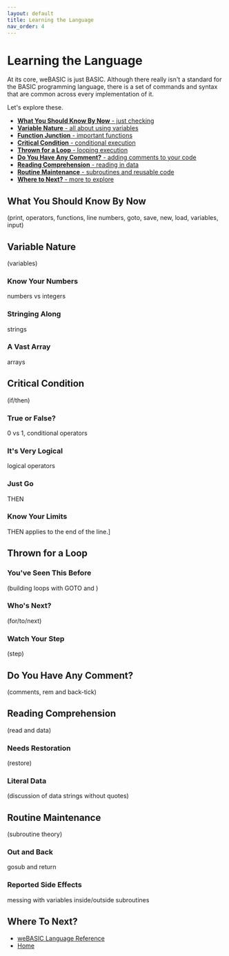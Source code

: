 ```yaml
---
layout: default
title: Learning the Language
nav_order: 4
---
```


# Learning the Language

At its core, weBASIC is just BASIC. Although there really isn't a standard for the BASIC programming
language, there is a set of commands and syntax that are common across every implementation of it.

Let's explore these.

- [**What You Should Know By Now** - just checking](#what-you-should-know-by-now)
- [**Variable Nature** - all about using variables](#variable-nature)
- [**Function Junction** - important functions](#function-junction)
- [**Critical Condition** - conditional execution](#critical-condition)
- [**Thrown for a Loop** - looping execution](#thrown-for-a-loop)
- [**Do You Have Any Comment?** - adding comments to your code](#do-you-have-any-comment) 
- [**Reading Comprehension** - reading in data](#reading-comprehension)
- [**Routine Maintenance** - subroutines and reusable code](#routine-maintenance)
- [**Where to Next?** - more to explore](#where-to-next)

## What You Should Know By Now

(print, operators, functions, line numbers, goto, save, new, load, variables, input)

## Variable Nature

(variables)

### Know Your Numbers

numbers vs integers

### Stringing Along

strings

### A Vast Array

arrays

## Critical Condition

(if/then)

### True or False?

0 vs 1, conditional operators

### It's Very Logical

logical operators

### Just Go

THEN <line>

### Know Your Limits

THEN applies to the end of the line.]

## Thrown for a Loop

### You've Seen This Before

(building loops with GOTO and )

### Who's Next?

(for/to/next)

### Watch Your Step

(step)

## Do You Have Any Comment?

(comments, rem and back-tick)

## Reading Comprehension

(read and data)

### Needs Restoration

(restore)

### Literal Data

(discussion of data strings without quotes)

## Routine Maintenance

(subroutine theory)

### Out and Back

gosub and return

### Reported Side Effects

messing with variables inside/outside subroutines

## Where To Next?

- [weBASIC Language Reference](reference/)
- [Home](index)

